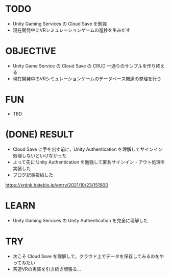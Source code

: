 # TODO

- Unity Gaming Services の Cloud Save を勉強
- 現在開発中にVRシミュレーションゲームの進捗を生みだす

# OBJECTIVE

- Unity Game Service の Cloud Save の CRUD 一通りのサンプルを作り終える
- 現在開発中のVRシミュレーションゲームのデータベース関連の整理を行う

# FUN 

- TBD

# (DONE) RESULT

- Cloud Save に手を出す前に，Unity Authentication を理解してサインイン処理しないといけなかった
- よって先に Unity Authentication を勉強して匿名サインイン・アウト処理を実装した
- ブログ記事投稿した

https://xrdnk.hateblo.jp/entry/2021/10/23/151900

# LEARN 

- Unity Gaming Services の Unity Authentication を完全に理解した

# TRY

- 次こそ Cloud Save を理解して，クラウド上でデータを保存してみるのをやってみたい
- 茶道VRの実装を引き続き頑張る…

